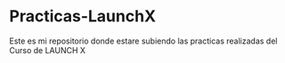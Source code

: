 # Practicas-LaunchX
Este es mi repositorio donde estare subiendo las practicas realizadas del Curso de LAUNCH X 
